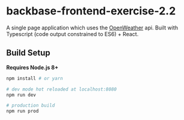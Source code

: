# backbase-frontend-exercise-2.2

A single page application which uses the [OpenWeather](https://openweathermap.org/api) api. Built with Typescript (code output constrained to ES6) + React.

## Build Setup

**Requires Node.js 8+**

```bash
npm install # or yarn

# dev mode hot reloaded at localhost:8080
npm run dev

# production build
npm run prod
```
